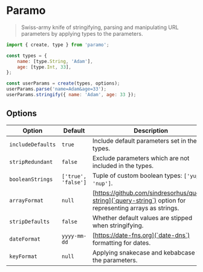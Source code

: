 # Paramo

> Swiss-army knife of stringifying, parsing and manipulating URL parameters by applying types to the parameters.

```javascript
import { create, type } from 'paramo';

const types = {
    name: [type.String, 'Adam'],
    age: [type.Int, 33],
};

const userParams = create(types, options);
userParams.parse('name=Adam&age=33');
userParams.stringify({ name: 'Adam', age: 33 });
```

## Options

| Option            | Default             | Description                                                                                               |
| ----------------- | ------------------- | --------------------------------------------------------------------------------------------------------- |
| `includeDefaults` | `true`              | Include default parameters set in the types.                                                              |
| `stripRedundant`  | `false`             | Exclude parameters which are not included in the types.                                                   |
| `booleanStrings`  | `['true', 'false']` | Tuple of custom boolean types: `['yup', 'nup']`.                                                          |
| `arrayFormat`     | `null`              | [https://github.com/sindresorhus/query-string](`query-string`) option for representing arrays as strings. |
| `stripDefaults`   | `false`             | Whether default values are stipped when stringifying.                                                     |
| `dateFormat`      | `yyyy-mm-dd`        | [https://date-fns.org](`date-dns`) formatting for dates.                                                  |
| `keyFormat`       | `null`              | Applying snakecase and kebabcase to the parameters.                                                       |
